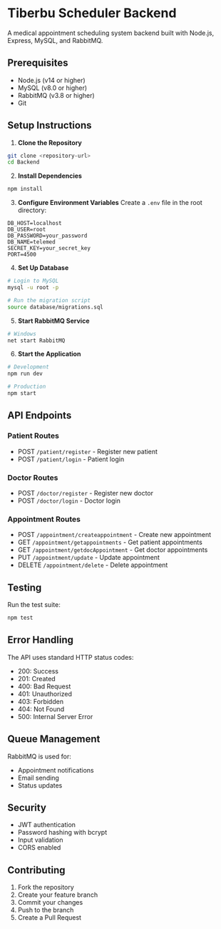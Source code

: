 # Tiberbu Scheduler Backend

A medical appointment scheduling system backend built with Node.js, Express, MySQL, and RabbitMQ.

## Prerequisites

- Node.js (v14 or higher)
- MySQL (v8.0 or higher)
- RabbitMQ (v3.8 or higher)
- Git

## Setup Instructions

1. **Clone the Repository**
```bash
git clone <repository-url>
cd Backend
```

2. **Install Dependencies**
```bash
npm install
```

3. **Configure Environment Variables**
Create a `.env` file in the root directory:
```env
DB_HOST=localhost
DB_USER=root
DB_PASSWORD=your_password
DB_NAME=telemed
SECRET_KEY=your_secret_key
PORT=4500
```

4. **Set Up Database**
```bash
# Login to MySQL
mysql -u root -p

# Run the migration script
source database/migrations.sql
```

5. **Start RabbitMQ Service**
```bash
# Windows
net start RabbitMQ
```

6. **Start the Application**
```bash
# Development
npm run dev

# Production
npm start
```

## API Endpoints

### Patient Routes
- POST `/patient/register` - Register new patient
- POST `/patient/login` - Patient login

### Doctor Routes
- POST `/doctor/register` - Register new doctor
- POST `/doctor/login` - Doctor login

### Appointment Routes
- POST `/appointment/createappointment` - Create new appointment
- GET `/appointment/getappointments` - Get patient appointments
- GET `/appointment/getdocAppointment` - Get doctor appointments
- PUT `/appointment/update` - Update appointment
- DELETE `/appointment/delete` - Delete appointment

## Testing

Run the test suite:
```bash
npm test
```

## Error Handling

The API uses standard HTTP status codes:
- 200: Success
- 201: Created
- 400: Bad Request
- 401: Unauthorized
- 403: Forbidden
- 404: Not Found
- 500: Internal Server Error

## Queue Management

RabbitMQ is used for:
- Appointment notifications
- Email sending
- Status updates

## Security

- JWT authentication
- Password hashing with bcrypt
- Input validation
- CORS enabled

## Contributing

1. Fork the repository
2. Create your feature branch
3. Commit your changes
4. Push to the branch
5. Create a Pull Request